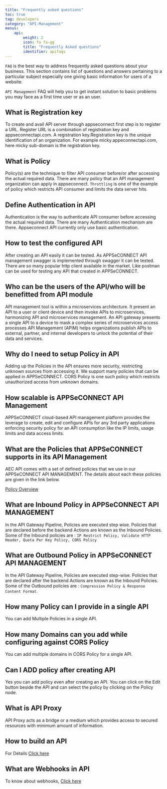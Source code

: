 ```yaml
---
title: "Frequently asked questions"
toc: true
tag: developers
category: "API-Management"
menus: 
    api:
        weight: 2
        icon: fa fa-gg
        title: "Frequently Asked questions" 
        identifier: apifaqs 
---
```

`FAQ` is the best way to address frequently asked questions about your business. This section contains list of questions and answers pertaining to a particular subject especially one giving basic information for users of a website. 

`API Management` FAQ will help you to get instant solution to basic problems you may face as a first time user or as an user.

## What is Registration key
 
To create and avail API server through appseconnect first step is to register a URL. Register URL is a combination of registration key and appseconnectapi.com. A registration key.Registration key is the unique identification of an organization. For example micky.appeconnectapi.com, here micky sub-domain is  the registration key. 

## What is Policy

Policy(s) are the technique to filter API consumer before/or after accessing the actual required data. There are many policy that an API management organization can apply in appseconnect. `Throttling` is one of the example of policy which restricts API consumer and limits the data server hits.  

## Define Authentication in API
 
Authentication is the way to authenticate API consumer before accessing the actual required data. There are many Authentication mechanism are there. Appseconnect API currently only use basic authentication. 

## How to test the configured API

After creating an API easily it can be tested. As APPSeCONNECT API management swagger is implemented through swagger it can be tested. There are so many popular http client available in the market. Like postman can be used for testing any API that created in APPSeCONNECT. 

## Who can be the users of the API/who will be benefitted from API module

API management tool is within a microservices architecture. It present an API to a user or client device and then invoke APIs to microservices, harmonizing API and microservices management. 
An API gateway presents a single API to a device to mask a complex series of microservices access processes
API Management (APIM) helps organizations publish APIs to external, partner, and internal developers to unlock the potential of their data and services.

## Why do I need to setup Policy in API 

Adding up the Policies in the API ensures more security, restricting unknown sources from accessing it. We support many policies that can be applied in APPSeCONNECT. CORS Policy is one such policy which restricts unauthorized access from unknown domains.

## How scalable is APPSeCONNECT API Management

APPSeCONNECT cloud-based API management platform provides the leverage to create, edit and configure APIs for any 3rd party applications enforcing security policy for an API consumption like the IP limits, usage limits and data access limits.


## What are the Policies that APPSeCONNECT supports in its API Management

AEC API comes with a set of defined policies that we use in our APPSeCONNECT API MANAGEMENT. The details about each these policies are given in the link below.

[Policy Overview](/api-management/policies/)

## What are Inbound Policy in APPSeCONNECT API MANAGEMENT

In the API Gateway Pipeline, Policies are executed step wise. Policies that are declared before the backend Actions are known as the Inbound Policies. Some of the Inbound policies are : `IP Restrict Policy, Validate HTTP Header, Quota Per Key Policy, CORS Policy`


## What are Outbound Policy in APPSeCONNECT API MANAGEMENT

In the API Gateway Pipeline, Policies are executed step-wise. Policies that are declared after the backend Actions are known as the Inbound Policies. Some of the Outbound policies are : `Compression Policy & Response Content Format`.

## How many Policy can I provide in a single API

You can add Multiple Policies in a single API.

## How many Domains can you add while configuring against CORS Policy

You can add multiple domains in CORS Policy for a single API.

## Can I ADD policy after creating API

Yes you can add policy even after creating an API. You can click on the Edit button beside the API and can select the policy by clicking on the Policy node.

## What is API Proxy

API Proxy acts as a bridge or a medium which provides access to secured resources with minimum amount of information. 


## How to build an API

For Details [Click here](/api-management/quickstart-guides-to-api-management/)

## What are Webhooks in API

To know about webhooks, [Click here](/api-management/steps-to-create-webhook-endpoint/)



